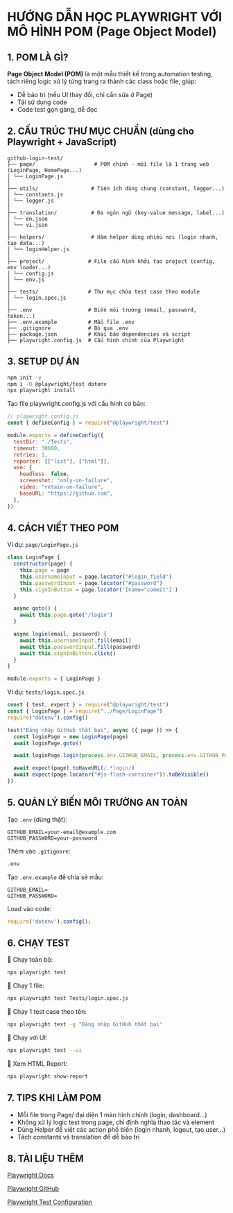 # HƯỚNG DẪN HỌC PLAYWRIGHT VỚI MÔ HÌNH POM (Page Object Model)

## 1. POM LÀ GÌ?

**Page Object Model (POM)** là một mẫu thiết kế trong automation testing, tách riêng logic xử lý từng trang ra thành các class hoặc file, giúp:

- Dễ bảo trì (nếu UI thay đổi, chỉ cần sửa ở Page)
- Tái sử dụng code
- Code test gọn gàng, dễ đọc

## 2. CẤU TRÚC THƯ MỤC CHUẨN (dùng cho Playwright + JavaScript)

```pgsql
github-login-test/
├── page/                   # POM chính - mỗi file là 1 trang web (LoginPage, HomePage...)
│ └── LoginPage.js
│
├── utils/                 # Tiện ích dùng chung (constant, logger...)
│ └── constants.js
│ └── logger.js
│
├── translation/           # Đa ngôn ngữ (key-value message, label...)
│ └── en.json
│ └── vi.json
│
├── helpers/               # Hàm helper dùng nhiều nơi (login nhanh, tạo data...)
│ └── loginHelper.js
│
├── project/              # File cấu hình khởi tạo project (config, env loader...)
│ └── config.js
│ └── env.js
│
├── tests/                # Thư mục chứa test case theo module
│ └── login.spec.js
│
├── .env                  # Biến môi trường (email, password, token...)
├── .env.example          # Mẫu file .env
├── .gitignore            # Bỏ qua .env
├── package.json          # Khai báo dependencies và script
├── playwright.config.js  # Cấu hình chính của Playwright

```

## 3. SETUP DỰ ÁN

```bash
npm init -y
npm i -D @playwright/test dotenv
npx playwright install
```

Tạo file playwright.config.js với cấu hình cơ bản:

```js
// playwright.config.js
const { defineConfig } = require("@playwright/test")

module.exports = defineConfig({
  testDir: "./Tests",
  timeout: 30000,
  retries: 1,
  reporter: [["list"], ["html"]],
  use: {
    headless: false,
    screenshot: "only-on-failure",
    video: "retain-on-failure",
    baseURL: "https://github.com",
  },
})
```

## 4. CÁCH VIẾT THEO POM

Ví dụ: `page/LoginPage.js`

```js
class LoginPage {
  constructor(page) {
    this.page = page
    this.usernameInput = page.locator("#login_field")
    this.passwordInput = page.locator("#password")
    this.signInButton = page.locator('[name="commit"]')
  }

  async goto() {
    await this.page.goto("/login")
  }

  async login(email, password) {
    await this.usernameInput.fill(email)
    await this.passwordInput.fill(password)
    await this.signInButton.click()
  }
}

module.exports = { LoginPage }
```

Ví dụ: `tests/login.spec.js`

```js
const { test, expect } = require("@playwright/test")
const { LoginPage } = require("../Page/LoginPage")
require("dotenv").config()

test("Đăng nhập GitHub thất bại", async ({ page }) => {
  const loginPage = new LoginPage(page)
  await loginPage.goto()

  await loginPage.login(process.env.GITHUB_EMAIL, process.env.GITHUB_PASSWORD)

  await expect(page).toHaveURL(/.*login/)
  await expect(page.locator("#js-flash-container")).toBeVisible()
})
```
## 5. QUẢN LÝ BIẾN MÔI TRƯỜNG AN TOÀN
Tạo `.env` (dùng thật):

```dotenv
GITHUB_EMAIL=your-email@example.com
GITHUB_PASSWORD=your-password
```
Thêm vào `.gitignore`:
```bash
.env
```

Tạo `.env.example` để chia sẻ mẫu:
```dotenv
GITHUB_EMAIL=
GITHUB_PASSWORD=
```
Load vào code:
```js
require('dotenv').config();
```

## 6. CHẠY TEST
🔹 Chạy toàn bộ:
```bash
npx playwright test
```

🔹 Chạy 1 file:
```bash
npx playwright test Tests/login.spec.js
```

🔹 Chạy 1 test case theo tên:
```bash
npx playwright test -g "Đăng nhập GitHub thất bại"
```
🔹 Chạy với UI:
```bash
npx playwright test --ui
```

🔹 Xem HTML Report:
```bash
npx playwright show-report
```
## 7. TIPS KHI LÀM POM
- Mỗi file trong Page/ đại diện 1 màn hình chính (login, dashboard…)
- Không xử lý logic test trong page, chỉ định nghĩa thao tác và element
- Dùng Helper để viết các action phổ biến (login nhanh, logout, tạo user…)
- Tách constants và translation để dễ bảo trì

## 8. TÀI LIỆU THÊM
[Playwright Docs]()

[Playwright GitHub]()

[Playwright Test Configuration]()

